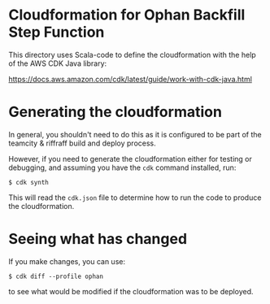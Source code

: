 # Cloudformation for Ophan Backfill Step Function

This directory uses Scala-code to define the cloudformation with the
help of the AWS CDK Java library:

  https://docs.aws.amazon.com/cdk/latest/guide/work-with-cdk-java.html
  
# Generating the cloudformation

In general, you shouldn't need to do this as it is configured to be
part of the teamcity & riffraff build and deploy process.

However, if you need to generate the cloudformation either for testing
or debugging, and assuming you have the `cdk` command installed, run:

```
$ cdk synth
```

This will read the `cdk.json` file to determine how to run the code to
produce the cloudformation.

# Seeing what has changed

If you make changes, you can use:

```
$ cdk diff --profile ophan
```

to see what would be modified if the cloudformation was to be
deployed.
